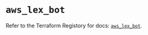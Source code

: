 # `aws_lex_bot`

Refer to the Terraform Registory for docs: [`aws_lex_bot`](https://registry.terraform.io/providers/hashicorp/aws/5.14.0/docs/resources/lex_bot).
